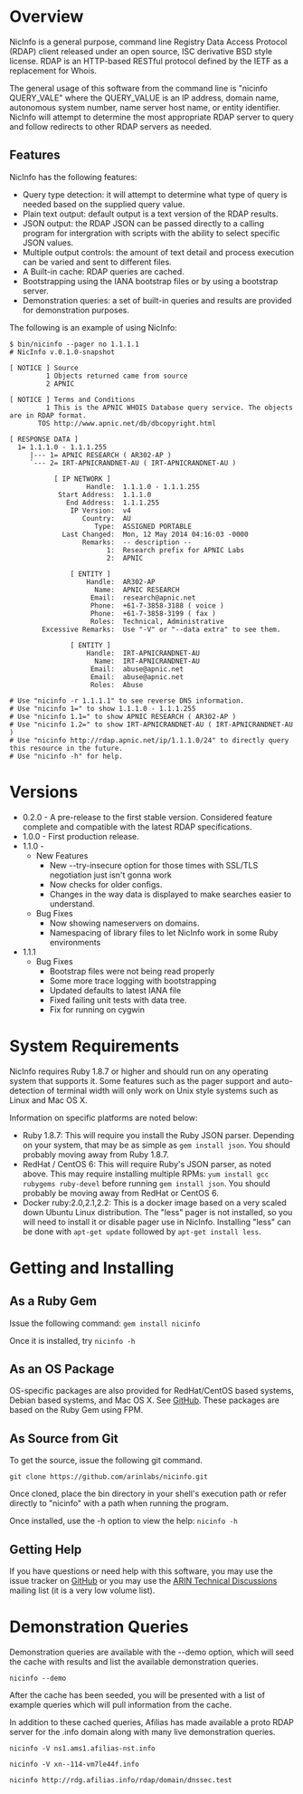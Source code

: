 # Overview

NicInfo is a general purpose, command line Registry Data Access Protocol (RDAP) client released under 
an open source, ISC derivative BSD style license. RDAP is an HTTP-based RESTful protocol defined by 
the IETF as a replacement for Whois. 

The general usage of this software from the command line is "nicinfo QUERY_VALE" where the 
QUERY_VALUE is an IP address, domain name, autonomous system number, name server host name, 
or entity identifier. NicInfo will attempt to determine the most appropriate RDAP server to query 
and follow redirects to other RDAP servers as needed.

## Features

NicInfo has the following features:

* Query type detection: it will attempt to determine what type of query is needed based on the supplied query value.
* Plain text output: default output is a text version of the RDAP results.
* JSON output: the RDAP JSON can be passed directly to a calling program for intergration with scripts with
the ability to select specific JSON values.
* Multiple output controls: the amount of text detail and process execution can be varied and sent to different files.
* A Built-in cache: RDAP queries are cached.
* Bootstrapping using the IANA bootstrap files or by using a
bootstrap server.
* Demonstration queries: a set of built-in queries and results are provided for demonstration purposes.

The following is an example of using NicInfo:

    $ bin/nicinfo --pager no 1.1.1.1
    # NicInfo v.0.1.0-snapshot
    
    [ NOTICE ] Source
             1 Objects returned came from source
             2 APNIC
    
    [ NOTICE ] Terms and Conditions
             1 This is the APNIC WHOIS Database query service. The objects are in RDAP format.
           TOS http://www.apnic.net/db/dbcopyright.html
    
    [ RESPONSE DATA ]
      1= 1.1.1.0 - 1.1.1.255
         |--- 1= APNIC RESEARCH ( AR302-AP )
         `--- 2= IRT-APNICRANDNET-AU ( IRT-APNICRANDNET-AU )
    
               [ IP NETWORK ]
                       Handle:  1.1.1.0 - 1.1.1.255
                Start Address:  1.1.1.0
                  End Address:  1.1.1.255
                   IP Version:  v4
                      Country:  AU
                         Type:  ASSIGNED PORTABLE
                 Last Changed:  Mon, 12 May 2014 04:16:03 -0000
                      Remarks:  -- description --
                            1:  Research prefix for APNIC Labs
                            2:  APNIC
    
                   [ ENTITY ]
                       Handle:  AR302-AP
                         Name:  APNIC RESEARCH
                        Email:  research@apnic.net
                        Phone:  +61-7-3858-3188 ( voice )
                        Phone:  +61-7-3858-3199 ( fax )
                        Roles:  Technical, Administrative
            Excessive Remarks:  Use "-V" or "--data extra" to see them.
    
                   [ ENTITY ]
                       Handle:  IRT-APNICRANDNET-AU
                         Name:  IRT-APNICRANDNET-AU
                        Email:  abuse@apnic.net
                        Email:  abuse@apnic.net
                        Roles:  Abuse
    
    # Use "nicinfo -r 1.1.1.1" to see reverse DNS information.
    # Use "nicinfo 1=" to show 1.1.1.0 - 1.1.1.255
    # Use "nicinfo 1.1=" to show APNIC RESEARCH ( AR302-AP )
    # Use "nicinfo 1.2=" to show IRT-APNICRANDNET-AU ( IRT-APNICRANDNET-AU )
    # Use "nicinfo http://rdap.apnic.net/ip/1.1.1.0/24" to directly query this resource in the future.
    # Use "nicinfo -h" for help.


# Versions

* 0.2.0 - A pre-release to the first stable version. Considered feature complete and compatible
with the latest RDAP specifications.
* 1.0.0 - First production release.
* 1.1.0 -
  * New Features
    * New --try-insecure option for those times with SSL/TLS negotiation just isn't gonna work
    * Now checks for older configs.
    * Changes in the way data is displayed to make searches easier to understand.
  * Bug Fixes
    * Now showing nameservers on domains.
    * Namespacing of library files to let NicInfo work in some Ruby environments
* 1.1.1
  * Bug Fixes
    * Bootstrap files were not being read properly
    * Some more trace logging with bootstrapping
    * Updated defaults to latest IANA file
    * Fixed failing unit tests with data tree.
    * Fix for running on cygwin

# System Requirements

NicInfo requires Ruby 1.8.7 or higher and should run on any operating system that supports it. 
Some features such as the pager support and auto-detection of terminal width will only work on 
Unix style systems such as Linux and Mac OS X. 

Information on specific platforms are noted below:

* Ruby 1.8.7: This will require you install the Ruby JSON parser. Depending on your system, that
may be as simple as `gem install json`. You should probably moving away from Ruby 1.8.7.
* RedHat / CentOS 6: This will require Ruby's JSON parser, as noted above. This may require installing
multiple RPMs: `yum install gcc rubygems ruby-devel` before running `gem install json`.
You should probably be moving away from RedHat or CentOS 6.
* Docker ruby:2.0,2.1,2.2: This is a docker image based on a very scaled down Ubuntu Linux distribution.
The "less" pager is not installed, so you will need to install it or disable pager use in NicInfo.
Installing "less" can be done with `apt-get update` followed by `apt-get install less`.

# Getting and Installing

## As a Ruby Gem

Issue the following command: `gem install nicinfo`

Once it is installed, try `nicinfo -h`

## As an OS Package

OS-specific packages are also provided for RedHat/CentOS based systems, Debian based systems, and
Mac OS X. See [GitHub](https://github.com/arinlabs/nicinfo/releases). These packages are based on
the Ruby Gem using FPM.

## As Source from Git

To get the source, issue the following git command.

```
git clone https://github.com/arinlabs/nicinfo.git
```

Once cloned, place the bin directory in your shell's execution path or refer directly to "nicinfo" 
with a path when running the program.

Once installed, use the -h option to view the help: `nicinfo -h`

## Getting Help

If you have questions or need help with this software, you may use the issue tracker on
[GitHub](https://github.com/arinlabs/nicinfo/issues) or you may use the
[ARIN Technical Discussions ](http://lists.arin.net/mailman/listinfo/arin-tech-discuss)
mailing list (it is a very low volume list).


# Demonstration Queries

Demonstration queries are available with the --demo option, which will seed the cache with 
results and list the available demonstration queries.

```
nicinfo --demo
```

After the cache has been seeded, you will be presented with a list of example queries which will 
pull information from the cache.

In addition to these cached queries, Afilias has made available a proto RDAP server for the .info 
domain along with many live demonstration queries.

    nicinfo -V ns1.ams1.afilias-nst.info

    nicinfo -V xn--114-vm7le44f.info

    nicinfo http://rdg.afilias.info/rdap/domain/dnssec.test


